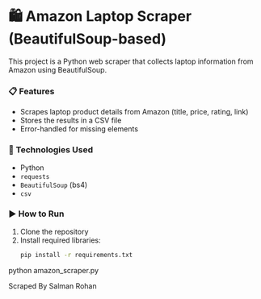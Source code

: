 # 🛍️ Amazon Laptop Scraper (BeautifulSoup-based)

This project is a Python web scraper that collects laptop information from Amazon using BeautifulSoup.

### 📋 Features
- Scrapes laptop product details from Amazon (title, price, rating, link)
- Stores the results in a CSV file
- Error-handled for missing elements

### 🔧 Technologies Used
- Python
- `requests`
- `BeautifulSoup` (bs4)
- `csv`

### ▶️ How to Run

1. Clone the repository
2. Install required libraries:
   ```bash
   pip install -r requirements.txt

python amazon_scraper.py

Scraped By
Salman Rohan